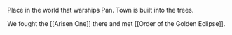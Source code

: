 Place in the world that warships Pan. Town is built into the trees.

We fought the [[Arisen One]] there and met [[Order of the Golden Eclipse]].